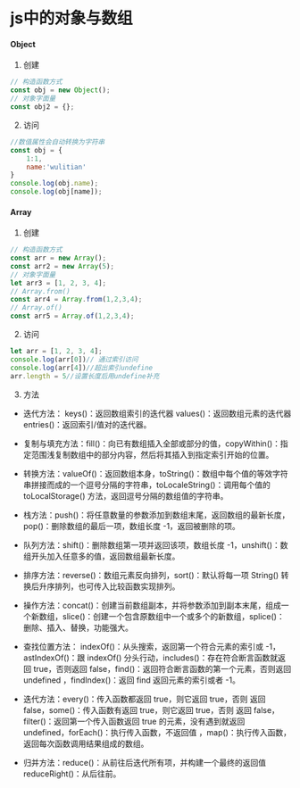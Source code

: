 # js中的对象与数组

#### Object

1. 创建

```js
// 构造函数方式
const obj = new Object();
// 对象字面量
const obj2 = {};
```

2. 访问

```js
//数值属性会自动转换为字符串
const obj = {
    1:1,
    name:'wulitian'
}
console.log(obj.name);
console.log(obj[name]);
```

#### Array

1. 创建

```js
// 构造函数方式
const arr = new Array();
const arr2 = new Array(5);
// 对象字面量
let arr3 = [1, 2, 3, 4];
// Array.from()
const arr4 = Array.from(1,2,3,4);
// Array.of()
const arr5 = Array.of(1,2,3,4);
```

2. 访问

```js
let arr = [1, 2, 3, 4];
console.log(arr[0])// 通过索引访问
console.log(arr[4])//超出索引undefine
arr.length = 5//设置长度后用undefine补充
```

3. 方法

- 迭代方法： keys()：返回数组索引的迭代器 values()：返回数组元素的迭代器 entries()：返回索引/值对的迭代器。

- 复制与填充方法：fill()：向已有数组插入全部或部分的值，copyWithin()：指定范围浅复制数组中的部分内容，然后将其插入到指定索引开始的位置。

- 转换方法：valueOf()：返回数组本身，toString()：数组中每个值的等效字符串拼接而成的一个逗号分隔的字符串，toLocaleString()：调用每个值的 toLocalStorage() 方法，返回逗号分隔的数组值的字符串。

- 栈方法：push()：将任意数量的参数添加到数组末尾，返回数组的最新长度，pop()：删除数组的最后一项，数组长度 -1，返回被删除的项。

- 队列方法：shift()：删除数组第一项并返回该项，数组长度 -1，unshift()：数组开头加入任意多的值，返回数组最新长度。

- 排序方法：reverse()：数组元素反向排列，sort()：默认将每一项 String() 转换后升序排列，也可传入比较函数实现排列。

- 操作方法：concat()：创建当前数组副本，并将参数添加到副本末尾，组成一个新数组，slice()：创建一个包含原数组中一个或多个的新数组，splice()：删除、插入、替换，功能强大。

- 查找位置方法： indexOf()：从头搜索，返回第一个符合元素的索引或 -1，astIndexOf()：跟 indexOf() 分头行动，includes()：存在符合断言函数就返回 true，否则返回 false，find()：返回符合断言函数的第一个元素，否则返回 undefined
，findIndex()：返回 find 返回元素的索引或者 -1。

- 迭代方法：every()：传入函数都返回 true，则它返回 true，否则 返回 false，some()：传入函数有返回 true，则它返回 true，否则 返回 false，filter()：返回第一个传入函数返回 true 的元素，没有遇到就返回 undefined，forEach()：执行传入函数，不返回值
，map()：执行传入函数，返回每次函数调用结果组成的数组。

- 归并方法：reduce()：从前往后迭代所有项，并构建一个最终的返回值reduceRight()：从后往前。

